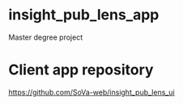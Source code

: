 # insight_pub_lens_app

Master degree project

# Client app repository
https://github.com/SoVa-web/insight_pub_lens_ui
